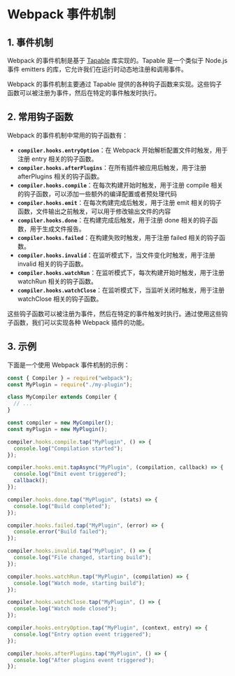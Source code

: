 # Webpack 事件机制

## 1. 事件机制

Webpack 的事件机制是基于 [Tapable](https://github.com/webpack/tapable) 库实现的。Tapable 是一个类似于 Node.js 事件 emitters 的库，它允许我们在运行时动态地注册和调用事件。

Webpack 的事件机制主要通过 Tapable 提供的各种钩子函数来实现。这些钩子函数可以被注册为事件，然后在特定的事件触发时执行。

## 2. 常用钩子函数

Webpack 的事件机制中常用的钩子函数有：

- **`compiler.hooks.entryOption`**：在 Webpack 开始解析配置文件时触发，用于注册 entry 相关的钩子函数。
- **`compiler.hooks.afterPlugins`**：在所有插件被应用后触发，用于注册 afterPlugins 相关的钩子函数。
- **`compiler.hooks.compile`**：在每次构建开始时触发，用于注册 compile 相关的钩子函数，可以添加一些额外的编译配置或者预处理代码
- **`compiler.hooks.emit`**：在每次构建完成后触发，用于注册 emit 相关的钩子函数，文件输出之前触发，可以用于修改输出文件的内容
- **`compiler.hooks.done`**：在构建完成后触发，用于注册 done 相关的钩子函数，用于生成文件报告。
- **`compiler.hooks.failed`**：在构建失败时触发，用于注册 failed 相关的钩子函数。
- **`compiler.hooks.invalid`**：在监听模式下，当文件变化时触发，用于注册 invalid 相关的钩子函数。
- **`compiler.hooks.watchRun`**：在监听模式下，每次构建开始时触发，用于注册 watchRun 相关的钩子函数。
- **`compiler.hooks.watchClose`**：在监听模式下，当监听关闭时触发，用于注册 watchClose 相关的钩子函数。

这些钩子函数可以被注册为事件，然后在特定的事件触发时执行。通过使用这些钩子函数，我们可以实现各种 Webpack 插件的功能。

## 3. 示例

下面是一个使用 Webpack 事件机制的示例：

```js
const { Compiler } = require("webpack");
const MyPlugin = require("./my-plugin");

class MyCompiler extends Compiler {
  // ...
}

const compiler = new MyCompiler();
const myPlugin = new MyPlugin();

compiler.hooks.compile.tap("MyPlugin", () => {
  console.log("Compilation started");
});

compiler.hooks.emit.tapAsync("MyPlugin", (compilation, callback) => {
  console.log("Emit event triggered");
  callback();
});

compiler.hooks.done.tap("MyPlugin", (stats) => {
  console.log("Build completed");
});

compiler.hooks.failed.tap("MyPlugin", (error) => {
  console.error("Build failed");
});

compiler.hooks.invalid.tap("MyPlugin", () => {
  console.log("File changed, starting build");
});

compiler.hooks.watchRun.tap("MyPlugin", (compilation) => {
  console.log("Watch mode, starting build");
});

compiler.hooks.watchClose.tap("MyPlugin", () => {
  console.log("Watch mode closed");
});

compiler.hooks.entryOption.tap("MyPlugin", (context, entry) => {
  console.log("Entry option event triggered");
});

compiler.hooks.afterPlugins.tap("MyPlugin", () => {
  console.log("After plugins event triggered");
});
```
